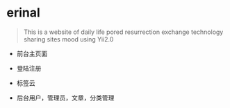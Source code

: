 # erinal
> This is a website of daily life pored resurrection exchange technology sharing sites mood using Yii2.0

- 前台主页面

- 登陆注册

- 标签云

- 后台用户，管理员，文章，分类管理

